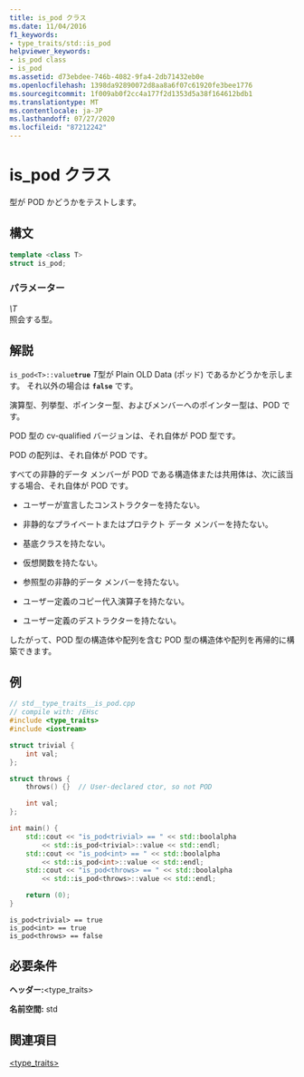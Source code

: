 ```yaml
---
title: is_pod クラス
ms.date: 11/04/2016
f1_keywords:
- type_traits/std::is_pod
helpviewer_keywords:
- is_pod class
- is_pod
ms.assetid: d73ebdee-746b-4082-9fa4-2db71432eb0e
ms.openlocfilehash: 1398da92890072d8aa8a6f07c61920fe3bee1776
ms.sourcegitcommit: 1f009ab0f2cc4a177f2d1353d5a38f164612bdb1
ms.translationtype: MT
ms.contentlocale: ja-JP
ms.lasthandoff: 07/27/2020
ms.locfileid: "87212242"
---
```

# <a name="is_pod-class"></a>is_pod クラス

型が POD かどうかをテストします。

## <a name="syntax"></a>構文

```cpp
template <class T>
struct is_pod;
```

### <a name="parameters"></a>パラメーター

*\T*\
照会する型。

## <a name="remarks"></a>解説

`is_pod<T>::value`**`true`** *T*型が Plain OLD Data (ポッド) であるかどうかを示します。 それ以外の場合は **`false`** です。

演算型、列挙型、ポインター型、およびメンバーへのポインター型は、POD です。

POD 型の cv-qualified バージョンは、それ自体が POD 型です。

POD の配列は、それ自体が POD です。

すべての非静的データ メンバーが POD である構造体または共用体は、次に該当する場合、それ自体が POD です。

- ユーザーが宣言したコンストラクターを持たない。

- 非静的なプライベートまたはプロテクト データ メンバーを持たない。

- 基底クラスを持たない。

- 仮想関数を持たない。

- 参照型の非静的データ メンバーを持たない。

- ユーザー定義のコピー代入演算子を持たない。

- ユーザー定義のデストラクターを持たない。

したがって、POD 型の構造体や配列を含む POD 型の構造体や配列を再帰的に構築できます。

## <a name="example"></a>例

```cpp
// std__type_traits__is_pod.cpp
// compile with: /EHsc
#include <type_traits>
#include <iostream>

struct trivial {
    int val;
};

struct throws {
    throws() {}  // User-declared ctor, so not POD

    int val;
};

int main() {
    std::cout << "is_pod<trivial> == " << std::boolalpha
        << std::is_pod<trivial>::value << std::endl;
    std::cout << "is_pod<int> == " << std::boolalpha
        << std::is_pod<int>::value << std::endl;
    std::cout << "is_pod<throws> == " << std::boolalpha
        << std::is_pod<throws>::value << std::endl;

    return (0);
}
```

```Output
is_pod<trivial> == true
is_pod<int> == true
is_pod<throws> == false
```

## <a name="requirements"></a>必要条件

**ヘッダー:**\<type_traits>

**名前空間:** std

## <a name="see-also"></a>関連項目

[<type_traits>](../standard-library/type-traits.md)
